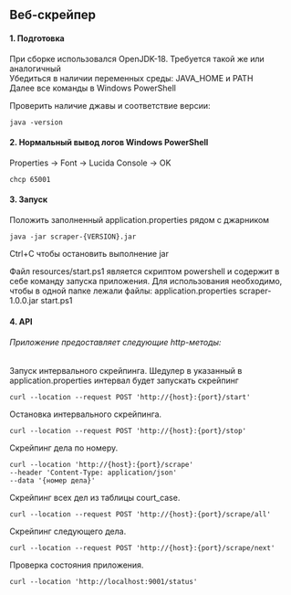 ## Веб-скрейпер

#### 1. Подготовка
При сборке использовался OpenJDK-18. Требуется такой же или аналогичный\
Убедиться в наличии переменных среды: JAVA_HOME и PATH\
Далее все команды в Windows PowerShell

Проверить наличие джавы и соответствие версии:
```
java -version
```

#### 2. Нормальный вывод логов Windows PowerShell
Properties -> Font -> Lucida Console -> OK
```
chcp 65001
```

#### 3. Запуск
Положить заполненный application.properties рядом с джарником

```
java -jar scraper-{VERSION}.jar
```

Ctrl+C чтобы остановить выполнение jar

Файл resources/start.ps1 является скриптом powershell и содержит в себе команду запуска приложения.
Для использования необходимо, чтобы в одной папке лежали файлы:
application.properties
scraper-1.0.0.jar
start.ps1

#### 4. API
###### Приложение предоставляет следующие http-методы:

Запуск интервального скрейпинга.
Шедулер в указанный в application.properties интервал будет запускать скрейпинг
```
curl --location --request POST 'http://{host}:{port}/start'
```
Остановка интервального скрейпинга.
```
curl --location --request POST 'http://{host}:{port}/stop'
```
Скрейпинг дела по номеру.
```
curl --location 'http://{host}:{port}/scrape' 
--header 'Content-Type: application/json' 
--data '{номер дела}'
```
Скрейпинг всех дел из таблицы court_case. 
```
curl --location --request POST 'http://{host}:{port}/scrape/all'
```
Скрейпинг следующего дела.
```
curl --location --request POST 'http://{host}:{port}/scrape/next'
```
Проверка состояния приложения.
```
curl --location 'http://localhost:9001/status'
```